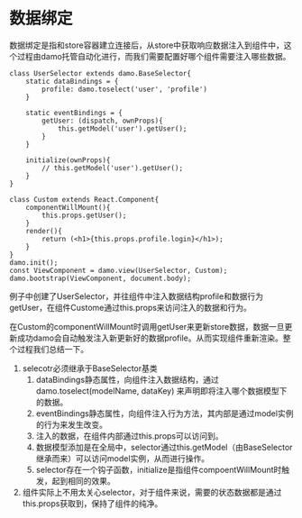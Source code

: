# 数据绑定

数据绑定是指和store容器建立连接后，从store中获取响应数据注入到组件中，这个过程由damo托管自动化进行，而我们需要配置好哪个组件需要注入哪些数据。

```
class UserSelector extends damo.BaseSelector{
    static dataBindings = {
        profile: damo.toselect('user', 'profile')
    }

    static eventBindings = {
        getUser: (dispatch, ownProps){
            this.getModel('user').getUser();
        }
    }

    initialize(ownProps){
        // this.getModel('user').getUser();
    }
}

class Custom extends React.Component{
    componentWillMount(){
        this.props.getUser();
    }
    render(){
        return (<h1>{this.props.profile.login}</h1>);
    }
}
damo.init();
const ViewComponent = damo.view(UserSelector, Custom);
damo.bootstrap(ViewComponent, document.body);
```

例子中创建了UserSelector，并往组件中注入数据结构profile和数据行为getUser，在组件Custome通过this.props来访问注入的数据和行为。

在Custom的componentWillMount时调用getUser来更新store数据，数据一旦更新成功damo会自动触发注入新更新好的数据profile。从而实现组件重新渲染。整个过程我们总结一下。

1. selecotr必须继承于BaseSelector基类
   1. dataBindings静态属性，向组件注入数据结构，通过damo.toselect\(modelName, dataKey\) 来声明即将注入哪个数据模型下的数据。
   2. eventBindings静态属性，向组件注入行为方法，其内部是通过model实例的行为来发生改变。
   3. 注入的数据，在组件内部通过this.props可以访问到。
   4. 数据模型添加是在全局中，selector通过this.getModel（由BaseSelector继承而来）可以访问model实例，从而进行操作。
   5. selector存在一个钩子函数，initialize是指组件compoentWillMount时触发，起到相同的效果。
2. 组件实际上不用太关心selector，对于组件来说，需要的状态数据都是通过this.props获取到，保持了组件的纯净。




